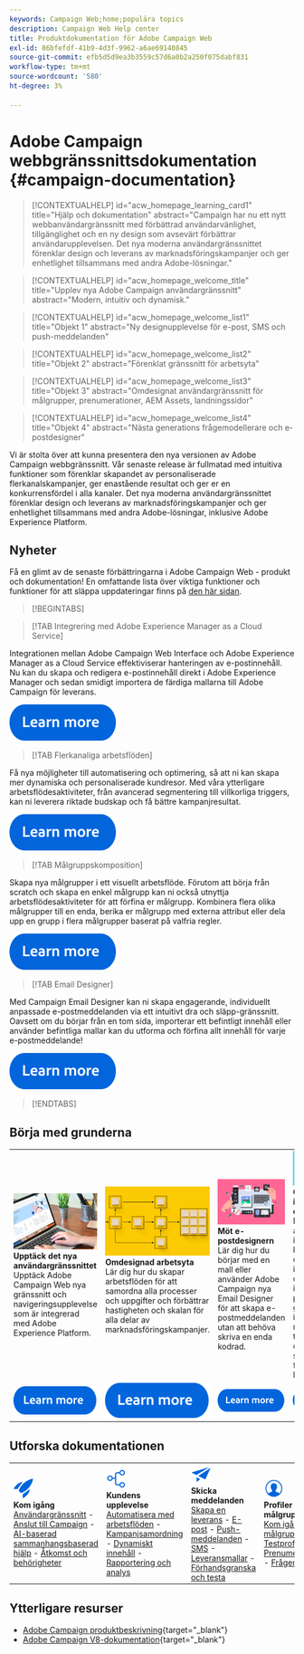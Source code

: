```yaml
---
keywords: Campaign Web;home;populära topics
description: Campaign Web Help center
title: Produktdokumentation för Adobe Campaign Web
exl-id: 86bfefdf-41b9-4d3f-9962-a6ae69140845
source-git-commit: efb5d5d9ea3b3559c57d6a0b2a250f075dabf831
workflow-type: tm+mt
source-wordcount: '580'
ht-degree: 3%

---
```


# Adobe Campaign webbgränssnittsdokumentation {#campaign-documentation}

>[!CONTEXTUALHELP]
>id="acw_homepage_learning_card1"
>title="Hjälp och dokumentation"
>abstract="Campaign har nu ett nytt webbanvändargränssnitt med förbättrad användarvänlighet, tillgänglighet och en ny design som avsevärt förbättrar användarupplevelsen. Det nya moderna användargränssnittet förenklar design och leverans av marknadsföringskampanjer och ger enhetlighet tillsammans med andra Adobe-lösningar."

>[!CONTEXTUALHELP]
>id="acw_homepage_welcome_title"
>title="Upplev nya Adobe Campaign användargränssnitt"
>abstract="Modern, intuitiv och dynamisk."

>[!CONTEXTUALHELP]
>id="acw_homepage_welcome_list1"
>title="Objekt 1"
>abstract="Ny designupplevelse för e-post, SMS och push-meddelanden"

>[!CONTEXTUALHELP]
>id="acw_homepage_welcome_list2"
>title="Objekt 2"
>abstract="Förenklat gränssnitt för arbetsyta"

>[!CONTEXTUALHELP]
>id="acw_homepage_welcome_list3"
>title="Objekt 3"
>abstract="Omdesignat användargränssnitt för målgrupper, prenumerationer, AEM Assets, landningssidor"

>[!CONTEXTUALHELP]
>id="acw_homepage_welcome_list4"
>title="Objekt 4"
>abstract="Nästa generations frågemodellerare och e-postdesigner"


Vi är stolta över att kunna presentera den nya versionen av Adobe Campaign webbgränssnitt. Vår senaste release är fullmatad med intuitiva funktioner som förenklar skapandet av personaliserade flerkanalskampanjer, ger enastående resultat och ger er en konkurrensfördel i alla kanaler. Det nya moderna användargränssnittet förenklar design och leverans av marknadsföringskampanjer och ger enhetlighet tillsammans med andra Adobe-lösningar, inklusive Adobe Experience Platform.

## Nyheter

Få en glimt av de senaste förbättringarna i Adobe Campaign Web - produkt och dokumentation! En omfattande lista över viktiga funktioner och funktioner för att släppa uppdateringar finns på [den här sidan](rn/whats-new.md).

>[!BEGINTABS]

>[!TAB Integrering med Adobe Experience Manager as a Cloud Service]

Integrationen mellan Adobe Campaign Web Interface och Adobe Experience Manager as a Cloud Service effektiviserar hanteringen av e-postinnehåll. Nu kan du skapa och redigera e-postinnehåll direkt i Adobe Experience Manager och sedan smidigt importera de färdiga mallarna till Adobe Campaign för leverans.

[![Bild](assets/do-not-localize/learn-more-button.svg)](integrations/aem-content.md)

>[!TAB Flerkanaliga arbetsflöden]

Få nya möjligheter till automatisering och optimering, så att ni kan skapa mer dynamiska och personaliserade kundresor. Med våra ytterligare arbetsflödesaktiviteter, från avancerad segmentering till villkorliga triggers, kan ni leverera riktade budskap och få bättre kampanjresultat.

[![Bild](assets/do-not-localize/learn-more-button.svg)](workflows/gs-workflows.md)

>[!TAB Målgruppskomposition]

Skapa nya målgrupper i ett visuellt arbetsflöde. Förutom att börja från scratch och skapa en enkel målgrupp kan ni också utnyttja arbetsflödesaktiviteter för att förfina er målgrupp. Kombinera flera olika målgrupper till en enda, berika er målgrupp med externa attribut eller dela upp en grupp i flera målgrupper baserat på valfria regler.

[![Bild](assets/do-not-localize/learn-more-button.svg)](audience/create-audience.md)

>[!TAB Email Designer]

Med Campaign Email Designer kan ni skapa engagerande, individuellt anpassade e-postmeddelanden via ett intuitivt dra och släpp-gränssnitt. Oavsett om du börjar från en tom sida, importerar ett befintligt innehåll eller använder befintliga mallar kan du utforma och förfina allt innehåll för varje e-postmeddelande!

[![Bild](assets/do-not-localize/learn-more-button.svg)](email/get-started-email-designer.md)

>[!ENDTABS]

## Börja med grunderna

<table style="table-layout:fixed">
  <tr style="border: 0;">
    <td>
    <a href="get-started/user-interface.md"><img src="assets/do-not-localize/menu-ui.jpeg"></a>
    <div><strong>Upptäck det nya användargränssnittet</strong><br/>Upptäck Adobe Campaign Web nya gränssnitt och navigeringsupplevelse som är integrerad med Adobe Experience Platform.</div>
    </td>
    <td>
    <a href="workflows/gs-workflows.md"><img src="assets/do-not-localize/menu-workflows.jpeg"></a>
    <div><strong>Omdesignad arbetsyta</strong><br/>Lär dig hur du skapar arbetsflöden för att samordna alla processer och uppgifter och förbättrar hastigheten och skalan för alla delar av marknadsföringskampanjer.</div><br/>
    </td>
    <td>
    <a href="email/get-started-email-designer.md"><img src="assets/do-not-localize/menu-email.png"></a>
    <div><strong>Möt e-postdesignern</strong><br/>Lär dig hur du börjar med en mall eller använder Adobe Campaign nya Email Designer för att skapa e-postmeddelanden utan att behöva skriva en enda kodrad.
    </div></td>
    <td>
    <a href="personalization/gs-personalization.md"><img src="assets/do-not-localize/menu-dynamic.png"></a>
    <div><strong>Gör innehållet dynamiskt</strong><br/>Lär dig hur du anpassar innehåll baserat på den information du har samlat in om dina profiler för att göra innehållet mer tilltalande och öka sannolikheten för att det läses.</div>
    </td>
  </tr>
  <tr style="border: 0;">
    <td align="center"><a href="get-started/user-interface.md"><img src="assets/do-not-localize/learn-more-button.svg"></a></td>
    <td align="center"><a href="workflows/gs-workflows.md"><img src="assets/do-not-localize/learn-more-button.svg"></a></td>
    <td align="center"><a href="email/get-started-email-designer.md"><img src="assets/do-not-localize/learn-more-button.svg"></a></td>
    <td align="center"><a href="personalization/gs-personalization.md"><img src="assets/do-not-localize/learn-more-button.svg"></a></td>
    </tr>
</table>

## Utforska dokumentationen

<table style="table-layout:auto">
  <tr style="border: 0;">
    <td>
      <img src="assets/do-not-localize/icon-start.svg" width="35px">
    <br/>
      <strong>Kom igång</strong><br/><a href="get-started/user-interface.md">Användargränssnitt</a> - <a href="get-started/connect-to-campaign.md">Anslut till Campaign</a> - <a href="get-started/using-ai.md">AI-baserad sammanhangsbaserad hjälp</a> - <a href="get-started/permissions.md">Åtkomst och behörigheter</a>
    </td>
    <td>
      <img src="assets/do-not-localize/icon-experience.svg" width="35px">
    <br/>
      <strong>Kundens upplevelse</strong><br/><a href="workflows/gs-workflows.md" target="_blank">Automatisera med arbetsflöden</a> - <a href="campaigns/gs-campaigns.md" target="_blank">Kampanjsamordning</a> - <a href="personalization/gs-personalization.md">Dynamiskt innehåll</a> - <a href="reporting/gs-reports.md">Rapportering och analys</a>
    </td>
    <td>
      <img src="assets/do-not-localize/icon-message.svg" width="35px">
    <br/>
      <strong>Skicka meddelanden</strong><br/><a href="msg/gs-deliveries.md">Skapa en leverans</a> - <a href="email/create-email.md">E-post</a> -  <a href="push/gs-push.md">Push-meddelanden</a> - <a href="sms/gs-sms.md">SMS</a> - <a href="msg/delivery-template.md">Leveransmallar</a> - <a href="preview-test/preview-test.md">Förhandsgranska och testa</a> 
    </td>
    <td>
      <img src="assets/do-not-localize/icon_profile.svg" width="35px">
    <br/>
      <strong>Profiler och målgrupper</strong><br/><a href="audience/gs-audiences-recipients.md">Kom igång</a> - <a href="audience/create-audience.md">Skapa målgrupper</a> - <a href="audience/test-profiles.md">Testprofiler</a> - <a href="audience/manage-services.md">Prenumerationstjänster</a> - <a href="query/query-modeler-overview.md">Frågemodelleraren</a>
    </td>
  </tr>
</table>

## Ytterligare resurser

* [Adobe Campaign produktbeskrivning](https://helpx.adobe.com/legal/product-descriptions/adobe-campaign-managed-cloud-services.html){target="_blank"}
* [Adobe Campaign V8-dokumentation](https://experienceleague.adobe.com/docs/campaign-v8.html?lang=sv){target="_blank"}